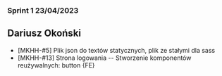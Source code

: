 ### Sprint 1 23/04/2023

## Dariusz Okoński

- [MKHH-#5] Plik json do textów statycznych, plik ze stałymi dla sass
- [MKHH-#13] Strona logowania -- Stworzenie komponentów reużywalnych: button {FE}
